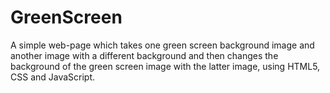 # GreenScreen
A simple web-page which takes one green screen background image and another image with a different background and then changes the background of the green screen image with the latter image, using HTML5, CSS and JavaScript.
